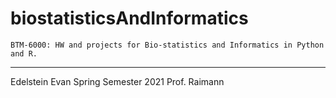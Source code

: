 # biostatisticsAndInformatics
    BTM-6000: HW and projects for Bio-statistics and Informatics in Python and R.

   

--- 
Edelstein Evan 
Spring Semester 2021
Prof. Raimann
